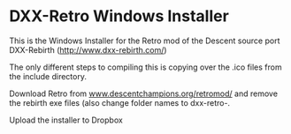 DXX-Retro Windows Installer
=====================

This is the Windows Installer for the Retro mod of the Descent source port DXX-Rebirth (http://www.dxx-rebirth.com/)


The only different steps to compiling this is copying over the .ico files from the include directory.

Download Retro from www.descentchampions.org/retromod/ and remove the rebirth exe files (also change folder names to dxx-retro-<version>.

Upload the installer to Dropbox
